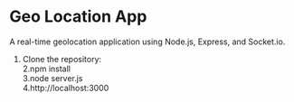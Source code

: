 # Geo Location App

A real-time geolocation application using Node.js, Express, and Socket.io.
1. Clone the repository:<br>
2.npm install<br>
3.node server.js<br>
4.http://localhost:3000<br>
